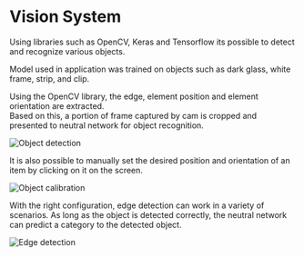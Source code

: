 # Vision System

Using libraries such as OpenCV, Keras and Tensorflow its possible to detect and recognize various objects.

Model used in application was trained on objects such as dark glass, white frame, strip, and clip.

Using the OpenCV library, the edge, element position and element orientation are extracted.<br>Based on this, a portion of frame captured by cam is cropped and presented to neutral network for object recognition.

![Object detection](https://github.com/SzyJar/VisionSystem/assets/107247457/72449434-a512-426e-bf70-fb7dba7b976c)

It is also possible to manually set the desired position and orientation of an item by clicking on it on the screen.<br>

![Object calibration](https://github.com/SzyJar/VisionSystem/assets/107247457/0d1444e0-1cdc-4b32-bf22-aaa30befd0ba)

With the right configuration, edge detection can work in a variety of scenarios. As long as the object is detected correctly, the neutral network can predict a category to the detected object.

![Edge detection](https://github.com/SzyJar/VisionSystem/assets/107247457/2feceb10-8ec5-419e-8676-39aa28e720e4)
